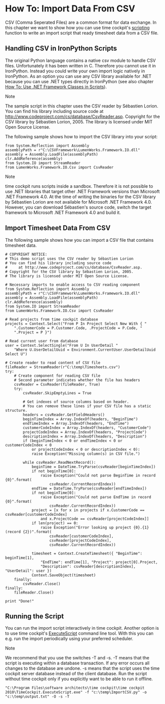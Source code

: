 # How To: Import Data From CSV

CSV (Comma Seperated Files) are a common format for data exchange. In this chapter we want to show how you can use time cockpit's [scripting](overview.md) function to write an import script that ready timesheet data from a CSV file.

## Handling CSV in IronPython Scripts

The original Python language contains a native csv module to handle CSV files. Unfortunately it has been written in C. Therefore you cannot use it in IronPython. Instead you could write your own import logic natively in IronPython. As an option you can use any CSV library available for .NET because you can use .NET types directly in IronPython (see also chapter [How To: Use .NET Framework Classes in Scripts](use-dot-net-classes-in-scripts.md)).

> [!NOTE]
The sample script in this chapter uses the CSV reader by Sébastien Lorion. You can find his library including source code at <http://www.codeproject.com/cs/database/CsvReader.asp>. Copyright for the CSV library by Sébastien Lorion, 2005. The library is licensed under MIT Open Source License.

The following sample shows how to import the CSV library into your script:

```
from System.Reflection import Assembly
assemblyPath = r"C:\CSVFramework\LumenWorks.Framework.IO.dll"
assembly = Assembly.LoadFile(assemblyPath)
clr.AddReference(assembly)
from System.IO import StreamReader
from LumenWorks.Framework.IO.Csv import CsvReader
```

> [!NOTE]
time cockpit runs scripts inside a sandbox. Therefore it is not possible to use .NET libraries that target other .NET Framework versions than Microsoft .NET Framework 4.0. At the time of writing the binaries for the CSV library by Sébastien Lorion are not available for Microsoft .NET Framework 4.0. However, you can download Sébastien's source code, switch the target framework to Microsoft .NET Framework 4.0 and build it.

## Import Timesheet Data From CSV

The following sample shows how you can import a CSV file that contains timesheet data.

```
# COPYRIGHT NOTICE: 
# This demo script uses the CSV reader by Sébastien Lorion 
# You can find his library including source code  
#     at http://www.codeproject.com/cs/database/CsvReader.asp. 
# Copyright for the CSV library by Sébastien Lorion, 2005. 
# The library is licensed under MIT Open Source License. 

# Necessary imports to enable access to CSV reading component 
from System.Reflection import Assembly
assemblyPath = r"C:\CSVFramework\LumenWorks.Framework.IO.dll"
assembly = Assembly.LoadFile(assemblyPath)
clr.AddReference(assembly)
from System.IO import StreamReader
from LumenWorks.Framework.IO.Csv import CsvReader

# Read projects from time cockpit database
projects = Context.Select("From P In Project Select New With { " 
    ".CustomerCode = P.Customer.Code, .ProjectCode = P.Code, " 
    ".Project = P }")

# Read current user from database
user = Context.SelectSingle("From U In UserDetail " 
    "Where U.UserDetailUuid = Environment.CurrentUser.UserDetailUuid Select U")

# Create reader to read content of CSV file
fileReader = StreamReader(r"C:\temp\Timesheets.csv")
try:
    # Create component for reading CSV file 
    # Second parameter indicates whether the file has headers
    csvReader = CsvReader(fileReader, True)
    try:
        csvReader.SkipEmptyLines = True

        # Get indexes of source columns based on header. 
        # You can remove these lines if your CSV file has a static structure.
        headers = csvReader.GetFieldHeaders()
        beginTimeIndex = Array.IndexOf(headers, "BeginTime")
        endTimeIndex = Array.IndexOf(headers, "EndTime")
        customerCodeIndex = Array.IndexOf(headers, "CustomerCode")
        projectCodeIndex = Array.IndexOf(headers, "ProjectCode")
        descriptionIndex = Array.IndexOf(headers, "Description")
        if (beginTimeIndex < 0 or endTimeIndex < 0 or customerCodeIndex < 0 
            or projectCodeIndex < 0 or descriptionIndex < 0):
            raise Exception("Missing column(s) in CSV file.")

        while csvReader.ReadNextRecord():
            beginTime = DateTime.TryParse(csvReader[beginTimeIndex])
            if not beginTime[0]:
                raise Exception("Could not parse BeginTime in record {0}".format(
                    csvReader.CurrentRecordIndex))
            endTime = DateTime.TryParse(csvReader[endTimeIndex])
            if not beginTime[0]:
                raise Exception("Could not parse EndTime in record {0}".format(
                    csvReader.CurrentRecordIndex))
            project = [x for x in projects if x.CustomerCode == csvReader[customerCodeIndex]
                and x.ProjectCode == csvReader[projectCodeIndex]]
            if len(project) == 0:
                raise Exception("Error looking up project {0}.{1} (record {2})".format(
                    csvReader[customerCodeIndex],
                    csvReader[projectCodeIndex],
                    csvReader.CurrentRecordIndex))

            timesheet = Context.CreateTimesheet({ "BeginTime": beginTime[1],
                "EndTime": endTime[1], "Project": project[0].Project,
                "Description": csvReader[descriptionIndex], "UserDetail": user })
            Context.SaveObject(timesheet)
    finally:
        csvReader.Close()
finally:
    fileReader.Close()

print "Done!"
```

## Running the Script

You can run the import script interactively in time cockpit. Another option is to use time cockpit's [ExecuteScript](automating-scripts.md) command line tool. With this you can e.g. run the import periodically using your preferred scheduler.

> [!NOTE]
We recommend that you use the switches -T and -s. -T means that the script is executing within a database transaction. If any error occurs all changes to the database are undone. -s means that the script uses the time cockpit server database instead of the client database. Run the script without time cockpit only if you explicitly want to be able to run it offline.

```
"C:\Program Files\software architects\time cockpit\time cockpit 2010\TimeCockpit.ExecuteScript.exe" -f "c:\temp\ImportCSV.py" -o "c:\temp\output.txt" -O -s -T
```
